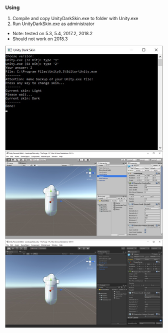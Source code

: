 ### Using
1. Compile and copy UnityDarkSkin.exe to folder with Unity.exe
2. Run UnityDarkSkin.exe as administrator

* Note: tested on 5.3, 5.4, 2017.2, 2018.2
* Should not work on 2018.3

![](Media/Preview.jpg)
![](Media/LightSkin.jpg)
![](Media/DarkSkin.jpg)
